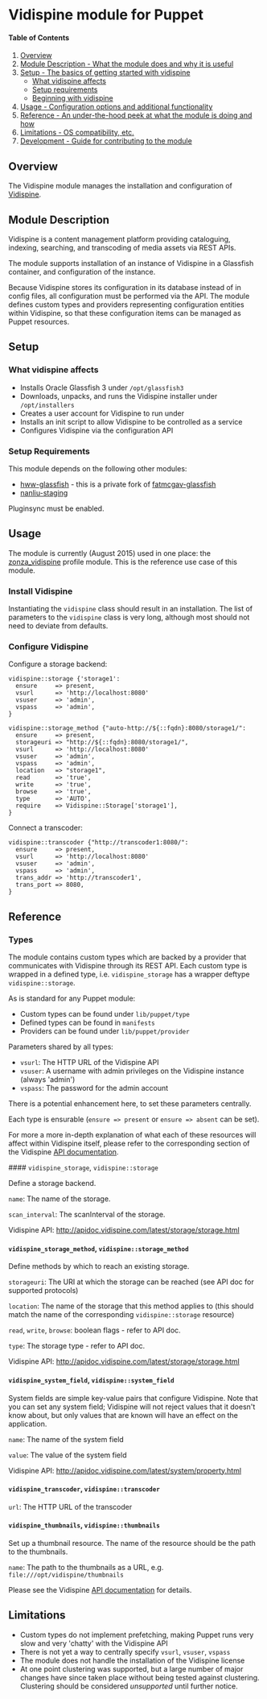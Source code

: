 # Vidispine module for Puppet

#### Table of Contents

1. [Overview](#overview)
2. [Module Description - What the module does and why it is useful](#module-description)
3. [Setup - The basics of getting started with vidispine](#setup)
    * [What vidispine affects](#what-vidispine-affects)
    * [Setup requirements](#setup-requirements)
    * [Beginning with vidispine](#beginning-with-vidispine)
4. [Usage - Configuration options and additional functionality](#usage)
5. [Reference - An under-the-hood peek at what the module is doing and how](#reference)
5. [Limitations - OS compatibility, etc.](#limitations)
6. [Development - Guide for contributing to the module](#development)

## Overview

The Vidispine module manages the installation and configuration of
[Vidispine](http://www.vidispine.com/).

## Module Description

Vidispine is a content management platform providing cataloguing, indexing,
searching, and transcoding of media assets via REST APIs.

The module supports installation of an instance of Vidispine in a Glassfish 
container, and configuration of the instance.

Because Vidispine stores its configuration in its database instead of in
config files, all configuration must be performed via the API. The module
defines custom types and providers representing configuration entities within
Vidispine, so that these configuration items can be managed as Puppet resources.

## Setup

### What vidispine affects

* Installs Oracle Glassfish 3 under `/opt/glassfish3`
* Downloads, unpacks, and runs the Vidispine installer under `/opt/installers`
* Creates a user account for Vidispine to run under
* Installs an init script to allow Vidispine to be controlled as a service
* Configures Vidispine via the configuration API

### Setup Requirements

This module depends on the following other modules:
* [hww-glassfish](https://github.hogarthww.com/puppet/hww-glassfish) - this is
  a private fork of [fatmcgav-glassfish](https://github.com/fatmcgav/puppet-glassfish)
* [nanliu-staging](https://github.com/nanliu/puppet-staging)

Pluginsync must be enabled.

## Usage

The module is currently (August 2015) used in one place: the 
[zonza_vidispine](https://github.hogarthww.com/puppet/zonza_vidispine) profile module.
This is the reference use case of this module.

### Install Vidispine

Instantiating the `vidispine` class should result in an installation. The list of
parameters to the `vidispine` class is very long, although most should not need
to deviate from defaults.

### Configure Vidispine

Configure a storage backend:

```
vidispine::storage {'storage1':
  ensure     => present,
  vsurl      => 'http://localhost:8080'
  vsuser     => 'admin',
  vspass     => 'admin',
}

vidispine::storage_method {"auto-http://${::fqdn}:8080/storage1/":
  ensure     => present,
  storageuri => "http://${::fqdn}:8080/storage1/",
  vsurl      => 'http://localhost:8080'
  vsuser     => 'admin',
  vspass     => 'admin',
  location   => "storage1",
  read       => 'true',
  write      => 'true',
  browse     => 'true',
  type       => 'AUTO',
  require    => Vidispine::Storage['storage1'],
}
```

Connect a transcoder:

```
vidispine::transcoder {"http://transcoder1:8080/":
  ensure     => present,
  vsurl      => 'http://localhost:8080'
  vsuser     => 'admin',
  vspass     => 'admin',
  trans_addr => 'http://transcoder1',
  trans_port => 8080,
}
```

## Reference

### Types

The module contains custom types which are backed by a provider that communicates
with Vidispine through its REST API. Each custom type is wrapped in a defined type,
i.e. `vidispine_storage` has a wrapper deftype `vidispine::storage`.

As is standard for any Puppet module:
* Custom types can be found under `lib/puppet/type`
* Defined types can be found in `manifests`
* Providers can be found under `lib/puppet/provider`

Parameters shared by all types:
* `vsurl`: The HTTP URL of the Vidispine API
* `vsuser`: A username with admin privileges on the Vidispine instance (always 'admin')
* `vspass`: The password for the admin account

There is a potential enhancement here, to set these parameters centrally.

Each type is ensurable (`ensure => present` or `ensure => absent` can be set).

For more a more in-depth explanation of what each of these resources will affect within
Vidispine itself, please refer to the corresponding section of the Vidispine
[API documentation](http://apidoc.vidispine.com/latest/).

#### `vidispine_storage`, `vidispine::storage`

Define a storage backend.

`name`: The name of the storage.

`scan_interval`: The scanInterval of the storage.

Vidispine API: http://apidoc.vidispine.com/latest/storage/storage.html

#### `vidispine_storage_method`, `vidispine::storage_method`

Define methods by which to reach an existing storage.

`storageuri`: The URI at which the storage can be reached (see API doc for supported protocols)

`location`: The name of the storage that this method applies to (this should match
the name of the corresponding `vidispine::storage` resource)

`read`, `write`, `browse`: boolean flags - refer to API doc.

`type`: The storage type - refer to API doc.

Vidispine API: http://apidoc.vidispine.com/latest/storage/storage.html

#### `vidispine_system_field`, `vidispine::system_field`

System fields are simple key-value pairs that configure Vidispine. Note that you can 
set any system field; Vidispine will not reject values that it doesn't know about, but
only values that are known will have an effect on the application.

`name`: The name of the system field

`value`: The value of the system field

Vidispine API: http://apidoc.vidispine.com/latest/system/property.html

#### `vidispine_transcoder`, `vidispine::transcoder`

`url`: The HTTP URL of the transcoder

#### `vidispine_thumbnails`, `vidispine::thumbnails`

Set up a thumbnail resource. The name of the resource should be the path to the thumbnails.

`name`: The path to the thumbnails as a URL, e.g. `file:///opt/vidispine/thumbnails`

Please see the Vidispine 
[API documentation](http://apidoc.vidispine.com/latest/system/thumbnails.html) for details.

## Limitations

* Custom types do not implement prefetching, making Puppet runs very slow and very
  'chatty' with the Vidispine API
* There is not yet a way to centrally specify `vsurl`, `vsuser`, `vspass`
* The module does not handle the installation of the Vidispine license
* At one point clustering was supported, but a large number of major changes have
  since taken place without being tested against clustering. Clustering should be
  considered *unsupported* until further notice.

